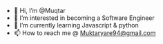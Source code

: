 - 👋 Hi, I’m @Muqtar
- 👀 I’m interested in becoming a Software Engineer
- 🌱 I’m currently learning Javascript & python
- 📫 How to reach me @ Muktaryare94@gmail.com

<!---
Muqtar-eng/Muqtar-eng is a ✨ special ✨ repository because its `README.md` (this file) appears on your GitHub profile.
You can click the Preview link to take a look at your changes.
--->
